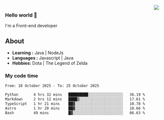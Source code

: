 <img align='right' src="https://github-readme-stats.vercel.app/api?username=jumodada&show_icons=true&theme=vue">

### Hello world 👋

I'm a Front-end developer 
    
## About
-  **Learning :** Java | NodeJs
-  **Languages :** Javascript | Java
-  **Hobbies:** Dota | The Legend of Zelda

### My code time

<!--START_SECTION:waka-->

```txt
From: 18 October 2025 - To: 25 October 2025

Python       4 hrs 32 mins   █████████░░░░░░░░░░░░░░░░   36.19 %
Markdown     2 hrs 12 mins   ████▒░░░░░░░░░░░░░░░░░░░░   17.61 %
TypeScript   1 hr 21 mins    ██▓░░░░░░░░░░░░░░░░░░░░░░   10.78 %
Astro        1 hr 20 mins    ██▓░░░░░░░░░░░░░░░░░░░░░░   10.66 %
Bash         49 mins         █▓░░░░░░░░░░░░░░░░░░░░░░░   06.63 %
```

<!--END_SECTION:waka-->
